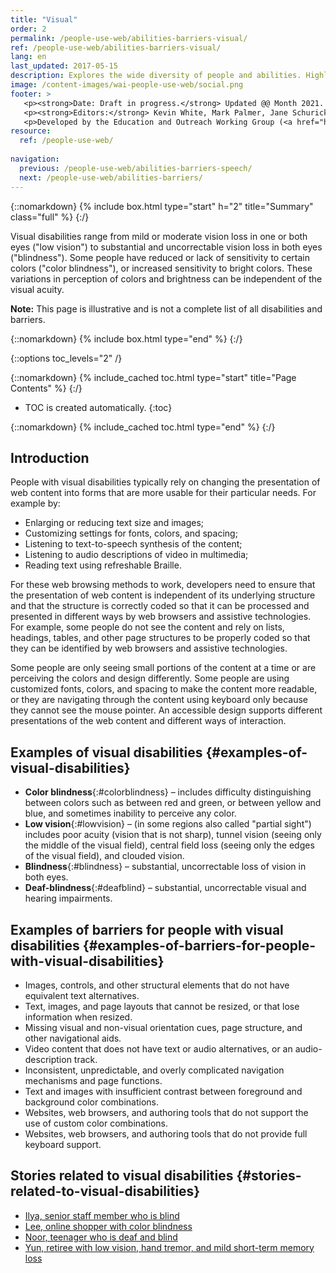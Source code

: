 ```yaml
---
title: "Visual"
order: 2
permalink: /people-use-web/abilities-barriers-visual/
ref: /people-use-web/abilities-barriers-visual/
lang: en
last_updated: 2017-05-15
description: Explores the wide diversity of people and abilities. Highlights some web accessibility barriers that people commonly experience because of inaccessible websites and web tools.
image: /content-images/wai-people-use-web/social.png
footer: >
   <p><strong>Date: Draft in progress.</strong> Updated @@ Month 2021. First published Month 20@@. CHANGELOG.</p>
   <p><strong>Editors:</strong> Kevin White, Mark Palmer, Jane Schurick, and <a href="https://www.w3.org/People/shadi/">Shadi Abou_Zahra</a>.  <strong>Contributors:</strong> @@name, @@name, and <a href="https://www.w3.org/groups/wg/eowg/participants">participants of EOWG</a>. ACKNOWLEDGEMENTS lists past editors and additional contributors.</p>
   <p>Developed by the Education and Outreach Working Group (<a href="http://www.w3.org/WAI/EO/">EOWG</a>). Previously developed with the <a href="https://www.w3.org/WAI/EO/2008/wai-age-tf">WAI-AGE Task Force</a>, with support of the <a href="https://www.w3.org/WAI/WAI-AGE/">WAI-AGE Project</a>.</p>
resource:
  ref: /people-use-web/
  
navigation:
  previous: /people-use-web/abilities-barriers-speech/
  next: /people-use-web/abilities-barriers/
---
```


{::nomarkdown}
{% include box.html type="start" h="2" title="Summary" class="full" %}
{:/}

Visual disabilities range from mild or moderate vision loss in one or both eyes ("low vision") to substantial and uncorrectable vision loss in both eyes ("blindness"). Some people have reduced or lack of sensitivity to certain colors ("color blindness"), or increased sensitivity to bright colors. These variations in perception of colors and brightness can be independent of the visual acuity.

**Note:** This page is illustrative and is not a complete list of all disabilities and barriers.

{::nomarkdown}
{% include box.html type="end" %}
{:/}


{::options toc_levels="2" /}

{::nomarkdown}
{% include_cached toc.html type="start" title="Page Contents" %}
{:/}

-   TOC is created automatically.
{:toc}

{::nomarkdown}
{% include_cached toc.html type="end" %}
{:/}

## Introduction

People with visual disabilities typically rely on changing the presentation of web content into forms that are more usable for their particular needs. For example by:

-   Enlarging or reducing text size and images;
-   Customizing settings for fonts, colors, and spacing;
-   Listening to text-to-speech synthesis of the content;
-   Listening to audio descriptions of video in multimedia;
-   Reading text using refreshable Braille.

For these web browsing methods to work, developers need to ensure that the presentation of web content is independent of its underlying structure and that the structure is correctly coded so that it can be processed and presented in different ways by web browsers and assistive technologies. For example, some people do not see the content and rely on lists, headings, tables, and other page structures to be properly coded so that they can be identified by web browsers and assistive technologies.

Some people are only seeing small portions of the content at a time or are perceiving the colors and design differently. Some people are using customized fonts, colors, and spacing to make the content more readable, or they are navigating through the content using keyboard only because they cannot see the mouse pointer. An accessible design supports different presentations of the web content and different ways of interaction.

## Examples of visual disabilities {#examples-of-visual-disabilities}

- **Color blindness**{:#colorblindness} – includes difficulty distinguishing between colors such as between red and green, or between yellow and blue, and sometimes inability to perceive any color. 
- **Low vision**{:#lowvision} – (in some regions also called "partial sight") includes poor acuity (vision that is not sharp), tunnel vision (seeing only the middle of the visual field), central field loss (seeing only the edges of the visual field), and clouded vision. 
- **Blindness**{:#blindness} – substantial, uncorrectable loss of vision in both eyes. 
- **Deaf-blindness**{:#deafblind} – substantial, uncorrectable visual and hearing impairments.

## Examples of barriers for people with visual disabilities {#examples-of-barriers-for-people-with-visual-disabilities}

- Images, controls, and other structural elements that do not have equivalent text alternatives. 
- Text, images, and page layouts that cannot be resized, or that lose information when resized. 
- Missing visual and non-visual orientation cues, page structure, and other navigational aids. 
- Video content that does not have text or audio alternatives, or an audio-description track. 
- Inconsistent, unpredictable, and overly complicated navigation mechanisms and page functions. 
- Text and images with insufficient contrast between foreground and background color combinations. 
- Websites, web browsers, and authoring tools that do not support the use of custom color combinations. 
- Websites, web browsers, and authoring tools that do not provide full keyboard support.

## Stories related to visual disabilities {#stories-related-to-visual-disabilities}

- [Ilya, senior staff member who is blind](/people-use-web/user-stories-three/) 
- [Lee, online shopper with color blindness](/people-use-web/user-stories-four/)
- [Noor, teenager who is deaf and blind](/people-use-web/user-stories-seven/)
- [Yun, retiree with low vision, hand tremor, and mild short-term memory loss](/people-use-web/user-stories-nine/) 
